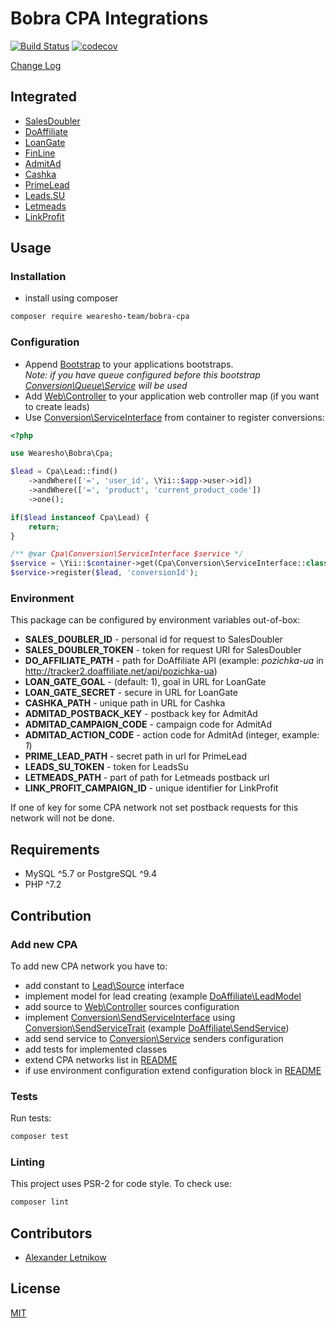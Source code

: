 # Bobra CPA Integrations
[![Build Status](https://travis-ci.org/wearesho-team/bobra-cpa.svg?branch=master)](https://travis-ci.org/wearesho-team/bobra-cpa)
[![codecov](https://codecov.io/gh/wearesho-team/bobra-cpa/branch/master/graph/badge.svg)](https://codecov.io/gh/wearesho-team/bobra-cpa)

[Change Log](./CHANGELOG.md)

## Integrated
- [SalesDoubler](./src/SalesDoubler)
- [DoAffiliate](./src/DoAffiliate)
- [LoanGate](./src/LoanGate)
- [FinLine](./src/FinLine)
- [AdmitAd](./src/AdmitAd)
- [Cashka](./src/Cashka)
- [PrimeLead](./src/PrimeLead)
- [Leads.SU](./src/LeadsSu)
- [Letmeads](./src/Letmeads)
- [LinkProfit](./src/LinkProfit)

## Usage
### Installation
- install using composer
```bash
composer require wearesho-team/bobra-cpa
```

### Configuration
- Append [Bootstrap](./src/Bootstrap.php) to your applications bootstraps.  
*Note: if you have queue configured before this bootstrap
[Conversion\Queue\Service](./src/Conversion/Queue/Service.php) will be used*
- Add [Web\Controller](./src/Web/Controller.php) to your application web controller map
(if you want to create leads)
- Use [Conversion\ServiceInterface](./src/ConversionInterface.php) from container
to register conversions:
```php
<?php

use Wearesho\Bobra\Cpa;

$lead = Cpa\Lead::find()
    ->andWhere(['=', 'user_id', \Yii::$app->user->id])
    ->andWhere(['=', 'product', 'current_product_code'])
    ->one();

if($lead instanceof Cpa\Lead) {
    return;
}

/** @var Cpa\Conversion\ServiceInterface $service */
$service = \Yii::$container->get(Cpa\Conversion\ServiceInterface::class);
$service->register($lead, 'conversionId');
```

### Environment
This package can be configured by environment variables out-of-box:

- **SALES_DOUBLER_ID** - personal id for request to SalesDoubler
- **SALES_DOUBLER_TOKEN** - token for request URI for SalesDoubler
- **DO_AFFILIATE_PATH** - path for DoAffiliate API
(example: *pozichka-ua* in http://tracker2.doaffiliate.net/api/pozichka-ua)
- **LOAN_GATE_GOAL** - (default: 1), goal in URL for LoanGate
- **LOAN_GATE_SECRET** - secure in URL for LoanGate
- **CASHKA_PATH** - unique path in URL for Cashka
- **ADMITAD_POSTBACK_KEY** - postback key for AdmitAd
- **ADMITAD_CAMPAIGN_CODE** - campaign code for AdmitAd
- **ADMITAD_ACTION_CODE** - action code for AdmitAd (integer, example: *1*)
- **PRIME_LEAD_PATH** - secret path in url for PrimeLead
- **LEADS_SU_TOKEN** - token for LeadsSu
- **LETMEADS_PATH** - part of path for Letmeads postback url
- **LINK_PROFIT_CAMPAIGN_ID** - unique identifier for LinkProfit

If one of key for some CPA network not set 
postback requests for this network will not be done. 

## Requirements
- MySQL ^5.7 or PostgreSQL ^9.4
- PHP ^7.2

## Contribution
### Add new CPA
To add new CPA network you have to:
- add constant to [Lead\Source](./src/Lead/Source.php) interface
- implement model for lead creating
(example [DoAffiliate\LeadModel](./src/DoAffiliate/LeadModel.php)
- add source to [Web\Controller](./src/Web/Controller.php) sources configuration
- implement [Conversion\SendServiceInterface](./src/Conversion/SendServiceInterface.php)
using [Conversion\SendServiceTrait](./src/Conversion/SendServiceTrait.php)
(example [DoAffiliate\SendService](./src/DoAffiliate/SendService.php))
- add send service to [Conversion\Service](src/Conversion/Sync/Service.php)
senders configuration
- add tests for implemented classes
- extend CPA networks list in [README](./README.md#Integrated)
- if use environment configuration extend configuration block in [README](./README.md#Configuration)

### Tests
Run tests:
```bash
composer test
```

### Linting
This project uses PSR-2 for code style.
To check use:
```bash
composer lint
```

## Contributors
- [Alexander <horat1us> Letnikow](mailto:reclamme@gmail.com)

## License
[MIT](./LICENSE)
